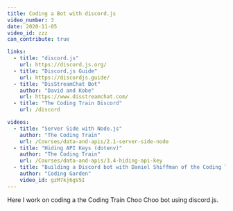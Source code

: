 ```yaml
---
title: Coding a Bot with discord.js
video_number: 3
date: 2020-11-05
video_id: zzz
can_contribute: true

links:
  - title: "discord.js"
    url: https://discord.js.org/
  - title: "Discord.js Guide"
    url: https://discordjs.guide/
  - title: "DisStreamChat Bot"
    author: "David and Kobe"
    url: https://www.disstreamchat.com/
  - title: "The Coding Train Discord"
    url: /discord

videos:
  - title: "Server Side with Node.js"
    author: "The Coding Train"
    url: /Courses/data-and-apis/2.1-server-side-node
  - title: "Hiding API Keys (dotenv)"
    author: "The Coding Train"
    url: /Courses/data-and-apis/3.4-hiding-api-key
  - title: "Building a Discord bot with Daniel Shiffman of the Coding Train"
    author: "Coding Garden"
    video_id: gzM7kj6gV5I
---
```

Here I work on coding a the Coding Train Choo Choo bot using discord.js.